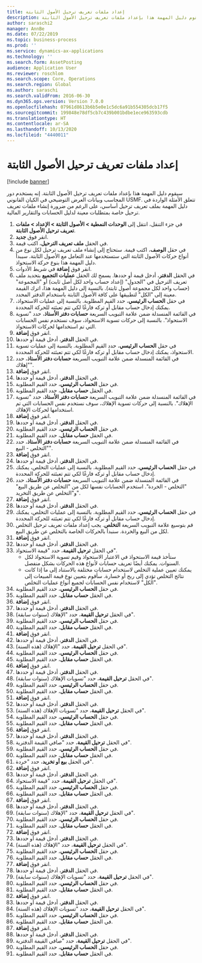 ```yaml
---
title: إعداد ملفات تعريف ترحيل الأصول الثابتة
description: سيقوم دليل المهمة هذا بإعداد ملفات تعريف ترحيل الأصول الثابتة.
author: saraschi2
manager: AnnBe
ms.date: 07/22/2019
ms.topic: business-process
ms.prod: ''
ms.service: dynamics-ax-applications
ms.technology: ''
ms.search.form: AssetPosting
audience: Application User
ms.reviewer: roschlom
ms.search.scope: Core, Operations
ms.search.region: Global
ms.author: saraschi
ms.search.validFrom: 2016-06-30
ms.dyn365.ops.version: Version 7.0.0
ms.openlocfilehash: 07961d8613b6b5e0e1c5dc6a91b554305dcb17f5
ms.sourcegitcommit: 199848e78df5cb7c439b001bdbe1ece963593cdb
ms.translationtype: HT
ms.contentlocale: ar-SA
ms.lasthandoff: 10/13/2020
ms.locfileid: "4440011"
---
```

# <a name="set-up-fixed-asset-posting-profiles"></a>إعداد ملفات تعريف ترحيل الأصول الثابتة

[!include [banner](../../includes/banner.md)]

سيقوم دليل المهمة هذا بإعداد ملفات تعريف ترحيل الأصول الثابتة.  إنه يستخدم دور المحاسب وبيانات العرض التوضيحي في الكيان القانوني USMF.  تتعلق الأمثلة الواردة في دليل المهمة بملف تعريف ترحيل أساسي، على الرغم من ضرورة إنشاء ملفات تعريف ترحيل خاصة بمتطلبات معينة لدليل الحسابات‬ والتقارير المالية.

1. في جزء التنقل، انتقل إلى **الوحدات النمطية > الأصول الثابتة > الإعداد > ملفات تعريف ترحيل الأصول الثابتة‬**.
2. انقر فوق **جديد**.
3. في الحقل **ملف تعريف الترحيل**، اكتب قيمة.
4. في حقل **الوصف**، اكتب قيمة. ستحتاج إلى إنشاء ملف تعريف ترحيل لكل نوع من أنواع حركات الأصول الثابتة التي ستستخدمها عند التعامل مع الأصول الثابتة. سيبدأ دليل المهمة هذا بنوع حركة الاستحواذ.  
5. انقر فوق **إضافة** في شريط الأدوات.
6. في الحقل **الدفتر**، أدخل قيمة أو حددها. يسمح لك الحقل **عمليات التجميع** بتحديد ملف تعريف الترحيل في "الجدول" (إعداد حساب واحد لكل أصل ثابت) أو "المجموعة" (حساب واحد لكل مجموعة أصول ثابتة). بالنسبة إلى دليل المهمة هذا، اترك القيمة معينة إلى "الكل" لتطبيقها على كافة الأصول الثابتة باستخدام الدفتر المحدد.  
7. في حقل **الحساب الرئيسي**، حدد القيم المطلوبة. بالنسبة إلى عمليات الاستحواذ، يمكنك إدخال حساب مقابل أو تركه فارغًا لكي تتم تعبئته للحركة المحددة.    
8. في القائمة المنسدلة ضمن علامة التبويب السريعة **حسابات دفتر الأستاذ**، حدد "تسوية الاستحواذ‬". بالنسبة إلى حركات تسوية الاستحواذ، سوف نستخدم نفس الحسابات التي تم استخدامها لحركات الاستحواذ.  
9. انقر فوق **إضافة**.
10. في الحقل **الدفتر**، أدخل قيمة أو حددها.
11. في حقل **الحساب الرئيسي**، حدد القيم المطلوبة. بالنسبة إلى عمليات تسوية الاستحواذ، يمكنك إدخال حساب مقابل أو تركه فارغًا لكي تتم تعبئته للحركة المحددة.    
12. في القائمة المنسدلة ضمن علامة التبويب السريعة **حسابات دفتر الأستاذ**، حدد "إهلاك".
13. انقر فوق **إضافة**.
14. في الحقل **الدفتر**، أدخل قيمة أو حددها.
15. في حقل **الحساب الرئيسي**، حدد القيم المطلوبة.
16. في الحقل **حساب مقابل**، حدد القيم المطلوبة.
17. في القائمة المنسدلة ضمن علامة التبويب السريعة **حسابات دفتر الأستاذ**، حدد "تسوية الإهلاك‬". بالنسبة إلى حركات تسوية الإهلاك، سوف نستخدم نفس الحسابات التي تم استخدامها لحركات الإهلاك.  
18. انقر فوق **إضافة**.
19. في الحقل **الدفتر**، أدخل قيمة أو حددها.
20. في حقل **الحساب الرئيسي**، حدد القيم المطلوبة.
21. في الحقل **حساب مقابل**، حدد القيم المطلوبة.
22. في القائمة المنسدلة ضمن علامة التبويب السريعة **حسابات دفتر الأستاذ**، حدد "التخلص - البيع‬".
23. انقر فوق **إضافة**.
24. في الحقل **الدفتر**، أدخل قيمة أو حددها.
25. في حقل **الحساب الرئيسي**، حدد القيم المطلوبة. بالنسبة إلى عمليات التخلص، يمكنك إدخال حساب مقابل أو تركه فارغًا لكي تتم تعبئته للحركة المحددة.  
26. في القائمة المنسدلة ضمن علامة التبويب السريعة **حسابات دفتر الأستاذ**، حدد "التخلص - الخردة‬‬". استخدم الحسابات نفسها لكل من "التخلص عن طريق البيع" و"التخلص عن طريق التخريد".  
27. انقر فوق **إضافة**.
28. في الحقل **الدفتر**، أدخل قيمة أو حددها.
29. في حقل **الحساب الرئيسي**، حدد القيم المطلوبة. بالنسبة إلى عمليات التخلص، يمكنك إدخال حساب مقابل أو تركه فارغًا لكي تتم تعبئته للحركة المحددة.  
30. قم بتوسيع علامة التبويب السريعة **التخلص**. يجب إعداد ملفات تعريف ترحيل التخلص لكل من البيع والخردة.  سنبدأ بالحركات الخاصة بالتخلص عن طريق البيع.  
31. انقر فوق **إضافة**.
32. في الحقل **الدفتر**، أدخل قيمة أو حددها.
33. في الحقل **ترحيل القيمة**، حدد "قيمة الاستحواذ‬".
    * ستأخذ قيمة الاستحواذ في الاعتبار الاستحواذ وقيم تسوية الاستحواذ لكل السنوات. يمكنك أيضًا تعريف حسابات لأنواع هذه الحركات بشكل منفصل.  
    * يمكنك تعيين عملية التخلص لاستخدام حسابات مختلفة بالاستناد إلى ما إذا كانت نتائج التخلص تؤدي إلى ربح أو خسارة. سأقوم بتعيين نوع قيمة المبيعات إلى "الكل" لاستخدام نفس الحسابات لجميع أنواع عمليات التخلص.  
34. في حقل **الحساب الرئيسي**، حدد القيم المطلوبة.
35. في الحقل **حساب مقابل**، حدد القيم المطلوبة.
36. انقر فوق **إضافة**.
37. في الحقل **الدفتر**، أدخل قيمة أو حددها.
38. في الحقل **ترحيل القيمة‬**، حدد "الإهلاك (سنوات سابقة)".  
38. في حقل **الحساب الرئيسي**، حدد القيم المطلوبة.
39. في الحقل **حساب مقابل**، حدد القيم المطلوبة.
40. انقر فوق **إضافة**.
41. في الحقل **الدفتر**، أدخل قيمة أو حددها.
42. في الحقل **ترحيل القيمة‬**، حدد "الإهلاك (هذه السنة)".
43. في حقل **الحساب الرئيسي**، حدد القيم المطلوبة.
44. في الحقل **حساب مقابل**، حدد القيم المطلوبة.
45. انقر فوق **إضافة**.
46. في الحقل **الدفتر**، أدخل قيمة أو حددها.
47. في الحقل **ترحيل القيمة‬**، حدد "تسويات الإهلاك (سنوات سابقة)‬".
48. في حقل **الحساب الرئيسي**، حدد القيم المطلوبة.
49. في الحقل **حساب مقابل**، حدد القيم المطلوبة.
50. انقر فوق **إضافة**.
51. في الحقل **الدفتر**، أدخل قيمة أو حددها.
52. في الحقل **ترحيل القيمة‬**، حدد "تسويات الإهلاك (هذه السنة)".
53. في حقل **الحساب الرئيسي**، حدد القيم المطلوبة.
54. في الحقل **حساب مقابل**، حدد القيم المطلوبة.
55. انقر فوق **إضافة**.
56. في الحقل **الدفتر**، أدخل قيمة أو حددها.
57. في الحقل **ترحيل القيمة‬**، حدد "صافي القيمة الدفترية‬".
58. في حقل **الحساب الرئيسي**، حدد القيم المطلوبة.
59. في الحقل **حساب مقابل**، حدد القيم المطلوبة.
60. في الحقل **بيع أو تخريد‬**، حدد "خردة‬".
61. انقر فوق **إضافة**.
62. في الحقل **الدفتر**، أدخل قيمة أو حددها.
63. في الحقل **ترحيل القيمة**، حدد "قيمة الاستحواذ‬".
64. في حقل **الحساب الرئيسي**، حدد القيم المطلوبة.
65. في الحقل **حساب مقابل**، حدد القيم المطلوبة.
66. انقر فوق **إضافة**.
67. في الحقل **الدفتر**، أدخل قيمة أو حددها.
67. في الحقل **ترحيل القيمة‬**، حدد "الإهلاك (سنوات سابقة)".  
68. في حقل **الحساب الرئيسي**، حدد القيم المطلوبة.
69. في الحقل **حساب مقابل**، حدد القيم المطلوبة.
70. انقر فوق **إضافة**.
71. في الحقل **الدفتر**، أدخل قيمة أو حددها.
72. في الحقل **ترحيل القيمة‬**، حدد "الإهلاك (هذه السنة)".
73. في حقل **الحساب الرئيسي**، حدد القيم المطلوبة.
74. في الحقل **حساب مقابل**، حدد القيم المطلوبة.
75. انقر فوق **إضافة**.
76. في الحقل **الدفتر**، أدخل قيمة أو حددها.
77. في الحقل **ترحيل القيمة‬**، حدد "تسويات الإهلاك (سنوات سابقة)‬".
78. في حقل **الحساب الرئيسي**، حدد القيم المطلوبة.
79. في الحقل **حساب مقابل**، حدد القيم المطلوبة.
80. انقر فوق **إضافة**.
81. في الحقل **الدفتر**، أدخل قيمة أو حددها.
82. في الحقل **ترحيل القيمة‬**، حدد "تسويات الإهلاك (هذه السنة)".
83. في حقل **الحساب الرئيسي**، حدد القيم المطلوبة.
84. في الحقل **حساب مقابل**، حدد القيم المطلوبة.
85. انقر فوق **إضافة**.
86. في الحقل **الدفتر**، أدخل قيمة أو حددها.
87. في الحقل **ترحيل القيمة‬**، حدد "صافي القيمة الدفترية‬".
88. في حقل **الحساب الرئيسي**، حدد القيم المطلوبة.
89. في الحقل **حساب مقابل**، حدد القيم المطلوبة.

